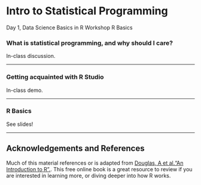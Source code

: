 Intro to Statistical Programming
================
Day 1, Data Science Basics in R Workshop
R Basics

### What is statistical programming, and why should I care?

In-class discussion.

------------------------------------------------------------------------

### Getting acquainted with R Studio

In-class demo.

------------------------------------------------------------------------

### R Basics

See slides!

------------------------------------------------------------------------

## Acknowledgements and References

Much of this material references or is adapted from [Douglas, A et
al.“An Introduction to R”.](https://intro2r.com/). This free online
book is a great resource to review if you are interested in learning
more, or diving deeper into how R works.
